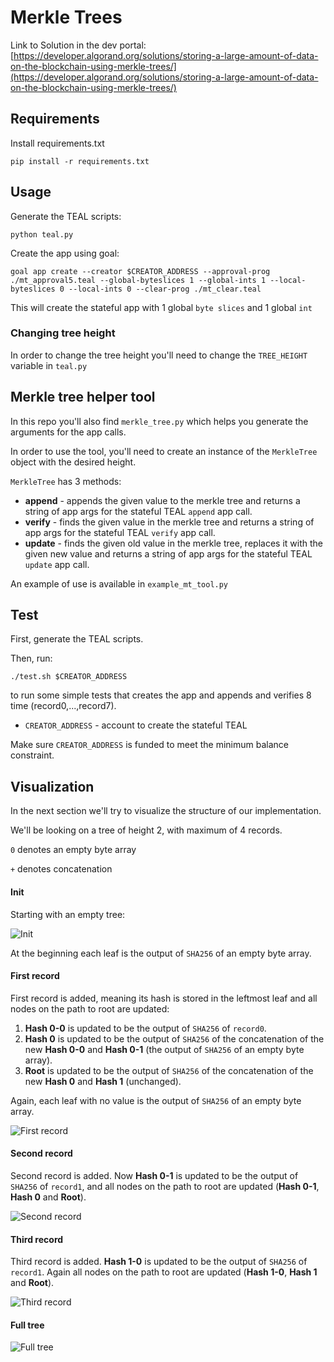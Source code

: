 # Merkle Trees

Link to Solution in the dev portal: [https://developer.algorand.org/solutions/storing-a-large-amount-of-data-on-the-blockchain-using-merkle-trees/](https://developer.algorand.org/solutions/storing-a-large-amount-of-data-on-the-blockchain-using-merkle-trees/)

## Requirements
Install requirements.txt
```
pip install -r requirements.txt
```

## Usage
Generate the TEAL scripts:
```
python teal.py
```

Create the app using goal:
```
goal app create --creator $CREATOR_ADDRESS --approval-prog ./mt_approval5.teal --global-byteslices 1 --global-ints 1 --local-byteslices 0 --local-ints 0 --clear-prog ./mt_clear.teal
```
This will create the stateful app with 1 global `byte slices` and 1 global `int`

### Changing tree height

In order to change the tree height you'll need to change the `TREE_HEIGHT` variable in `teal.py`

## Merkle tree helper tool

In this repo you'll also find `merkle_tree.py` which helps you generate the arguments for the app calls.

In order to use the tool, you'll need to create an instance of the `MerkleTree` object with the desired height.

`MerkleTree` has 3 methods:

- **append** - appends the given value to the merkle tree and returns a string of app args for the stateful TEAL `append` app call. 
- **verify** - finds the given value in the merkle tree and returns a string of app args for the stateful TEAL `verify` app call.
- **update** - finds the given old value in the merkle tree, replaces it with the given new value and returns a string of app args for the stateful TEAL `update` app call.


An example of use is available in `example_mt_tool.py`

## Test
First, generate the TEAL scripts.

Then, run:
```
./test.sh $CREATOR_ADDRESS
```
to run some simple tests that creates the app and appends and verifies 8 time (record0,...,record7).

- `CREATOR_ADDRESS` - account to create the stateful TEAL

Make sure `CREATOR_ADDRESS` is funded to meet the minimum balance constraint.

## Visualization

In the next section we'll try to visualize the structure of our implementation.

We'll be looking on a tree of height 2, with maximum of 4 records.

`0` denotes an empty byte array

`+` denotes concatenation

#### Init
Starting with an empty tree:

![Init](merkle-empty.svg)

At the beginning each leaf is the output of `SHA256` of an empty byte array.

#### First record
First record is added, meaning its hash is stored in the leftmost leaf and all nodes on the path to root are updated:
1. **Hash 0-0** is updated to be the output of `SHA256` of `record0`.
2. **Hash 0** is updated to be the output of `SHA256` of the concatenation of the new **Hash 0-0** and **Hash 0-1** (the output of `SHA256` of an empty byte array).
3. **Root** is updated to be the output of `SHA256` of the concatenation of the new **Hash 0** and **Hash 1** (unchanged).

Again, each leaf with no value is the output of `SHA256` of an empty byte array.

![First record](merkle1.svg)

#### Second record
Second record is added. Now **Hash 0-1** is updated to be the output of `SHA256` of `record1`,
and all nodes on the path to root are updated (**Hash 0-1**, **Hash 0** and **Root**).

![Second record](merkle2.svg)

#### Third record
Third record is added. **Hash 1-0** is updated to be the output of `SHA256` of `record1`.
Again all nodes on the path to root are updated (**Hash 1-0**, **Hash 1** and **Root**).

![Third record](merkle3.svg)

#### Full tree
![Full tree](merkle-full.svg)